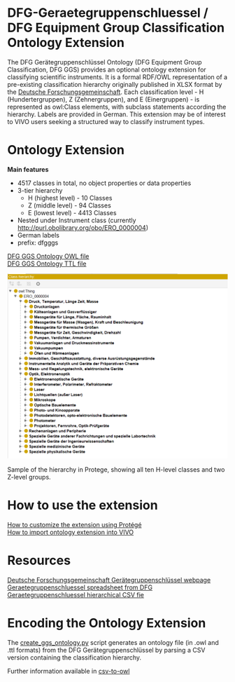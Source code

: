 # DFG-Geraetegruppenschluessel / DFG Equipment Group Classification Ontology Extension

The DFG Gerätegruppenschlüssel Ontology (DFG Equipment Group Classification, DFG GGS) provides an optional ontology extension for classifying scientific instruments. It is a formal RDF/OWL representation of a pre-existing classification hierarchy originally published in XLSX format by the [Deutsche Forschungsgemeinschaft](https://www.dfg.de/de/foerderung/foerdermoeglichkeiten/programme/infrastruktur/wgi/geraetegruppenschluessel). Each classification level - H (Hundertergruppen), Z (Zehnergruppen), and E (Einergruppen) - is represented as owl:Class elements, with subclass statements according the hierarchy. Labels are provided in German. This extension may be of interest to VIVO users seeking a structured way to classify instrument types.

# Ontology Extension

**Main features**

- 4517 classes in total, no object properties or data properties
- 3-tier hierarchy  
  - H (highest level) - 10 Classes  
  - Z (middle level) - 94 Classes  
  - E (lowest level) - 4413 Classes  
- Nested under Instrument class (currently http://purl.obolibrary.org/obo/ERO_0000004)  
- German labels  
- prefix: dfgggs  

[DFG GGS Ontology OWL file](ontology/dfgggs_ontology_extension.owl)  
[DFG GGS Ontology TTL file](ontology/dfgggs_ontology_extension.ttl)

<img src="media/dfgggs-protege-sample.png" alt="Protege Sample of Ontology" width="550"/>  

Sample of the hierarchy in Protege, showing all ten H-level classes and two Z-level groups. 

# How to use the extension  

[How to customize the extension using Protégé](/usage-guides/how-to-customize-using-protege.md)  
[How to import ontology extension into VIVO](/usage-guides/how-to-import-to-vivo.md)  

# Resources  

[Deutsche Forschungsgemeinschaft Gerätegruppenschlüssel webpage](https://www.dfg.de/de/foerderung/foerdermoeglichkeiten/programme/infrastruktur/wgi/geraetegruppenschluessel)  
[Geraetegruppenschluessel spreadsheet from DFG](/geraetegruppenschluessel.xlsx)  
[Geraetegruppenschluessel hierarchical CSV fie](csv-to-owl/dfg_instruments_hierarchy.csv)  

# Encoding the Ontology Extension  
  
The [create_ggs_ontology.py](csv-to-owl/create_ggs_ontology.py) script generates an ontology file (in .owl and .ttl formats) from the DFG Gerätegruppenschlüssel by parsing a CSV version containing the classification hierarchy.  
  
Further information available in [csv-to-owl](/csv-to-owl/README.md)

